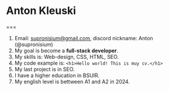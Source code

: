 # Anton Kleuski
===
1. Email: supronisium@gmail.com, discord nickname: Anton (@supronisium)
2. My goal is become a **full-stack developer**.
3. My skills is: Web-design, CSS, HTML, SEO. 
4. My code example is: `<h1>Hello world! This is muy cv.</h1>`
5. My last project is in SEO.
6. I have a higher education in BSUIR.
7. My english level is bettween A1 and A2 in 2024.